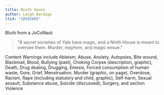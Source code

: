 ```yaml
---
title: Ninth House
author: Leigh Bardugo
ltid: "18592605"
---
```


Blurb from a JoCoNaut:

> "8 secret societies of Yale have magic, and a Ninth House is meant to oversee
> them. Murder, mayhem, and magic ensue."

Content Warnings include Ableism, Abuse, Anxiety, Autopsies, Bite wound,
Blackmail, Blood, Bullying (past), Choking Corpse (description, graphic), Death,
Drug dealing, Drugging, Emesis, Forced consumption of human waste, Gore, Grief,
Menstruation, Murder (graphic, on page), Overdose, Racism, Rape (including
statutory and child, graphic), Self-harm, Sexual assault, Substance abuse,
Suicide (discussed), Surgery, and section Violence
